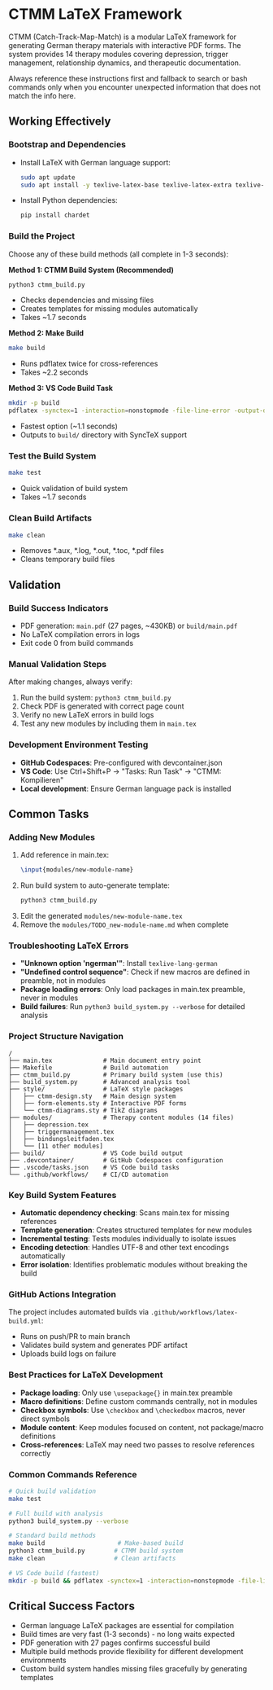 # CTMM LaTeX Framework

CTMM (Catch-Track-Map-Match) is a modular LaTeX framework for generating German therapy materials with interactive PDF forms. The system provides 14 therapy modules covering depression, trigger management, relationship dynamics, and therapeutic documentation.

Always reference these instructions first and fallback to search or bash commands only when you encounter unexpected information that does not match the info here.

## Working Effectively

### Bootstrap and Dependencies
- Install LaTeX with German language support:
  ```bash
  sudo apt update
  sudo apt install -y texlive-latex-base texlive-latex-extra texlive-fonts-recommended texlive-fonts-extra texlive-lang-german texlive-science
  ```
- Install Python dependencies:
  ```bash
  pip install chardet
  ```

### Build the Project
Choose any of these build methods (all complete in 1-3 seconds):

**Method 1: CTMM Build System (Recommended)**
```bash
python3 ctmm_build.py
```
- Checks dependencies and missing files
- Creates templates for missing modules automatically
- Takes ~1.7 seconds

**Method 2: Make Build**
```bash
make build
```
- Runs pdflatex twice for cross-references
- Takes ~2.2 seconds

**Method 3: VS Code Build Task**
```bash
mkdir -p build
pdflatex -synctex=1 -interaction=nonstopmode -file-line-error -output-directory=build main.tex
```
- Fastest option (~1.1 seconds)
- Outputs to `build/` directory with SyncTeX support

### Test the Build System
```bash
make test
```
- Quick validation of build system
- Takes ~1.7 seconds

### Clean Build Artifacts
```bash
make clean
```
- Removes *.aux, *.log, *.out, *.toc, *.pdf files
- Cleans temporary build files

## Validation

### Build Success Indicators
- PDF generation: `main.pdf` (27 pages, ~430KB) or `build/main.pdf`
- No LaTeX compilation errors in logs
- Exit code 0 from build commands

### Manual Validation Steps
After making changes, always verify:
1. Run the build system: `python3 ctmm_build.py`
2. Check PDF is generated with correct page count
3. Verify no new LaTeX errors in build logs
4. Test any new modules by including them in `main.tex`

### Development Environment Testing
- **GitHub Codespaces**: Pre-configured with devcontainer.json
- **VS Code**: Use Ctrl+Shift+P → "Tasks: Run Task" → "CTMM: Kompilieren"
- **Local development**: Ensure German language pack is installed

## Common Tasks

### Adding New Modules
1. Add reference in main.tex:
   ```latex
   \input{modules/new-module-name}
   ```
2. Run build system to auto-generate template:
   ```bash
   python3 ctmm_build.py
   ```
3. Edit the generated `modules/new-module-name.tex`
4. Remove the `modules/TODO_new-module-name.md` when complete

### Troubleshooting LaTeX Errors
- **"Unknown option 'ngerman'"**: Install `texlive-lang-german`
- **"Undefined control sequence"**: Check if new macros are defined in preamble, not in modules
- **Package loading errors**: Only load packages in main.tex preamble, never in modules
- **Build failures**: Run `python3 build_system.py --verbose` for detailed analysis

### Project Structure Navigation
```
/
├── main.tex              # Main document entry point
├── Makefile              # Build automation
├── ctmm_build.py         # Primary build system (use this)
├── build_system.py       # Advanced analysis tool
├── style/                # LaTeX style packages
│   ├── ctmm-design.sty   # Main design system
│   ├── form-elements.sty # Interactive PDF forms
│   └── ctmm-diagrams.sty # TikZ diagrams
├── modules/              # Therapy content modules (14 files)
│   ├── depression.tex
│   ├── triggermanagement.tex
│   ├── bindungsleitfaden.tex
│   └── [11 other modules]
├── build/                # VS Code build output
├── .devcontainer/        # GitHub Codespaces configuration
├── .vscode/tasks.json    # VS Code build tasks
└── .github/workflows/    # CI/CD automation
```

### Key Build System Features
- **Automatic dependency checking**: Scans main.tex for missing references
- **Template generation**: Creates structured templates for new modules
- **Incremental testing**: Tests modules individually to isolate issues
- **Encoding detection**: Handles UTF-8 and other text encodings automatically
- **Error isolation**: Identifies problematic modules without breaking the build

### GitHub Actions Integration
The project includes automated builds via `.github/workflows/latex-build.yml`:
- Runs on push/PR to main branch
- Validates build system and generates PDF artifact
- Uploads build logs on failure

### Best Practices for LaTeX Development
- **Package loading**: Only use `\usepackage{}` in main.tex preamble
- **Macro definitions**: Define custom commands centrally, not in modules
- **Checkbox symbols**: Use `\checkbox` and `\checkedbox` macros, never direct symbols
- **Module content**: Keep modules focused on content, not package/macro definitions
- **Cross-references**: LaTeX may need two passes to resolve references correctly

### Common Commands Reference
```bash
# Quick build validation
make test

# Full build with analysis  
python3 build_system.py --verbose

# Standard build methods
make build                    # Make-based build
python3 ctmm_build.py        # CTMM build system
make clean                   # Clean artifacts

# VS Code build (fastest)
mkdir -p build && pdflatex -synctex=1 -interaction=nonstopmode -file-line-error -output-directory=build main.tex
```

## Critical Success Factors
- German language LaTeX packages are essential for compilation
- Build times are very fast (1-3 seconds) - no long waits expected
- PDF generation with 27 pages confirms successful build
- Multiple build methods provide flexibility for different development environments
- Custom build system handles missing files gracefully by generating templates